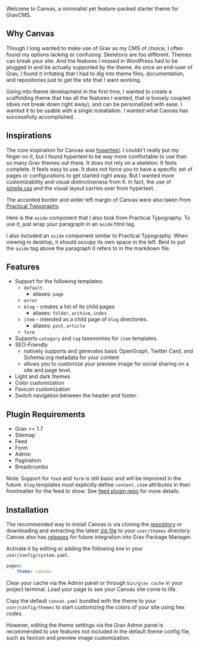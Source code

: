 Welcome to Canvas, a minimalist yet feature-packed starter theme for GravCMS.

## Why Canvas

Though I long wanted to make use of Grav as my CMS of choice, I often found my options lacking or confusing. Skeletons are too different. Themes can break your site. And the features I missed in WordPress had to be plugged in and be actually supported by the theme. As once an end-user of Grav, I found it irritating that I had to dig into theme files, documentation, and repositories just to get the site that I want working.

Going into theme development in the first time, I wanted to create a scaffolding theme that has all the features I wanted, that is loosely coupled (does not break down right away), and can be personalized with ease. I wanted it to be usable with a single installation. I wanted what Canvas has successfully accomplished.

## Inspirations

The core inspiration for Canvas was [hypertext](http://hypertext.artofthesmart.com/). I couldn't really put my finger on it, but I found hypertext to be way more comfortable to use than so many Grav themes out there. It does not rely on a skeleton. It feels complete. It feels easy to use. It does not force you to have a specific set of pages or configurations to get started right away. But I wanted more customizability and visual distinctiveness from it. In fact, the use of [simple.css](https://simplecss.org/) and the visual layout carries over from hypertext.

The accented border and wider left margin of Canvas were also taken from [Practical Typography](https://practicaltypography.com/).

<aside>
Here is the <code>aside</code> component that I also took from Practical Typography. To use it, just wrap your paragraph in an <code>aside</code> html tag. 
</aside>

I also included an `aside` component similar to Practical Typography. When viewing in desktop, it should occupy its own space in the left. Best to put the `aside` tag above the paragraph it refers to in the markdown file.

## Features

- Support for the following templates:
    + `default`
        * aliases: `page`
    + `error`
    + `blog` - creates a list of its child pages
        * aliases: `folder`, `archive`, `index`
    + `item` - intended as a child page of `blog` directories.
        * aliases: `post`, `article`
    + `form`
- Supports `category` and `tag` taxonomies for `item` templates.
- SEO-Friendly
    + natively supports and generates basic OpenGraph, Twitter Card, and Schema.org metadata for your content
    + allows you to customize your preview image for social sharing on a site and page level.
- Light and dark themes
- Color customization
- Favicon customization
- Switch navigation between the header and footer.

## Plugin Requirements

- Grav >= 1.7
- Sitemap
- Feed
- Form
- Admin
- Pagination
- Breadcrumbs

Note: Support for `feed` and `form` is still basic and will be improved in the future. `blog` templates must explicitly define `content.item` attributes in their frontmatter for the feed to show. See [feed plugin repo](https://github.com/getgrav/grav-plugin-feed) for more details.

## Installation

The recommended way to install Canvas is via cloning the [repository](https://github.com/acezalba/canvas.git) or downloading and extracting the latest [zip file](https://github.com/acezalba/canvas/archive/refs/heads/main.zip) to your `user/themes` directory. Canvas also has [releases](https://github.com/acezalba/canvas/releases) for future integration into Grav Package Manager.

Activate it by editing or adding the following line in your `user/config/system.yaml`.

```yaml
pages:
    theme: canvas
```

Clear your cache via the Admin panel or through `bin/grav cache` in your project terminal. Load your page to see your Canvas site come to life.

Copy the default `canvas.yaml` bundled with the theme to your `user/config/themes` to start customizing the colors of your site using hex codes.

However, editing the theme settings via the Grav Admin panel is recommended to use features not included in the default theme config file, such as favicon and preview image customization.